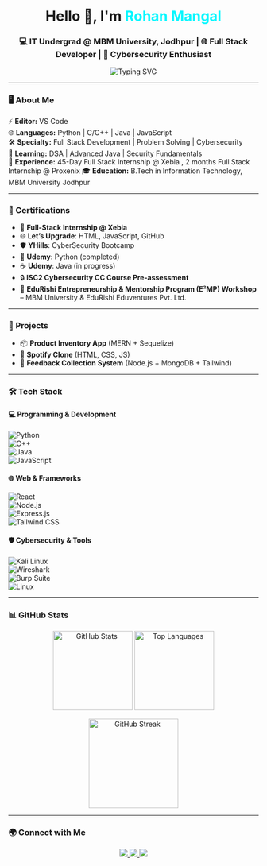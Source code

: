 <h1 align="center">Hello 👋, I'm <span style="color:#00f7ff;">Rohan Mangal</span></h1>
<h3 align="center">💻 IT Undergrad @ MBM University, Jodhpur | 🌐 Full Stack Developer | 🔐 Cybersecurity Enthusiast</h3>

<p align="center">
  <img src="https://readme-typing-svg.herokuapp.com?font=Fira+Code&weight=500&duration=2500&pause=1000&color=00F7FF&center=true&vCenter=true&width=700&lines=Cybersecurity+Learner+%F0%9F%94%90;Full+Stack+Developer+%F0%9F%92%BB;Problem+Solver+%F0%9F%A7%A9;Software+Development+Enthusiast+🚀;Always+Learning+New+Tech+📚" alt="Typing SVG" />
</p>

---

### 🖥️ About Me  

⚡ **Editor:** VS Code  
🌐 **Languages:** Python | C/C++ | Java | JavaScript  
🛠️ **Specialty:** Full Stack Development | Problem Solving | Cybersecurity  
📖 **Learning:**  DSA | Advanced Java | Security Fundamentals  
💼 **Experience:** 45-Day Full Stack Internship @ Xebia , 2 months Full Stack Internship @ Proxenix 
🎓 **Education:** B.Tech in Information Technology, MBM University Jodhpur  

---

### 📜 Certifications  

- 💼 **Full-Stack Internship @ Xebia**  
- 🌐 **Let’s Upgrade**: HTML, JavaScript, GitHub  
- 🛡️ **YHills**: CyberSecurity Bootcamp  
- 🐍 **Udemy**: Python (completed)  
- ☕ **Udemy**: Java (in progress)  
- 🔒 **ISC2 Cybersecurity CC Course Pre-assessment**  
- 🚀 **EduRishi Entrepreneurship & Mentorship Program (E²MP) Workshop** – MBM University & EduRishi Eduventures Pvt. Ltd.  


---

### 🚀 Projects  
- 📦 **Product Inventory App** (MERN + Sequelize)  
- 🎵 **Spotify Clone** (HTML, CSS, JS)  
- 📝 **Feedback Collection System** (Node.js + MongoDB + Tailwind)  

---

### 🛠️ Tech Stack  

#### 💻 Programming & Development  
![Python](https://img.shields.io/badge/Python-3776AB?style=for-the-badge&logo=python&logoColor=white)  
![C++](https://img.shields.io/badge/C++-00599C?style=for-the-badge&logo=c%2B%2B&logoColor=white)  
![Java](https://img.shields.io/badge/Java-ED8B00?style=for-the-badge&logo=openjdk&logoColor=white)  
![JavaScript](https://img.shields.io/badge/JavaScript-F7DF1E?style=for-the-badge&logo=javascript&logoColor=black)  

#### 🌐 Web & Frameworks  
![React](https://img.shields.io/badge/React-20232A?style=for-the-badge&logo=react&logoColor=61DAFB)  
![Node.js](https://img.shields.io/badge/Node.js-339933?style=for-the-badge&logo=node.js&logoColor=white)  
![Express.js](https://img.shields.io/badge/Express.js-000000?style=for-the-badge&logo=express&logoColor=white)  
![Tailwind CSS](https://img.shields.io/badge/Tailwind_CSS-38B2AC?style=for-the-badge&logo=tailwind-css&logoColor=white)  

#### 🛡️ Cybersecurity & Tools  
![Kali Linux](https://img.shields.io/badge/Kali_Linux-557C94?style=for-the-badge&logo=kalilinux&logoColor=white)  
![Wireshark](https://img.shields.io/badge/Wireshark-1679A7?style=for-the-badge&logo=wireshark&logoColor=white)  
![Burp Suite](https://img.shields.io/badge/Burp_Suite-FF6F00?style=for-the-badge&logo=burpsuite&logoColor=white)  
![Linux](https://img.shields.io/badge/Linux-FCC624?style=for-the-badge&logo=linux&logoColor=black)  

---

### 📊 GitHub Stats  

<p align="center">
  <img src="https://github-readme-stats.vercel.app/api?username=rohanmangal&show_icons=true&theme=tokyonight" alt="GitHub Stats" height="160"/>
  <img src="https://github-readme-stats.vercel.app/api/top-langs/?username=rohanmangal&layout=compact&theme=tokyonight" alt="Top Languages" height="160"/>
</p>

<p align="center">
  <img src="https://github-readme-streak-stats.herokuapp.com/?user=rohanmangal&theme=tokyonight" alt="GitHub Streak" height="180"/>
</p>

---

### 🌍 Connect with Me  
<p align="center">
  <a href="https://www.linkedin.com/in/rohanmangal" target="_blank">
    <img src="https://img.shields.io/badge/LinkedIn-%230077B5.svg?&style=for-the-badge&logo=linkedin&logoColor=white" />
  </a>
  <a href="mailto:rohanmangal1703@gmail.com">
    <img src="https://img.shields.io/badge/Email-D14836?style=for-the-badge&logo=gmail&logoColor=white" />
  </a>
  <a href="https://spotify-clone-rm.vercel.app/" target="_blank">
    <img src="https://img.shields.io/badge/Portfolio-000000?style=for-the-badge&logo=vercel&logoColor=white" />
  </a>
</p>
